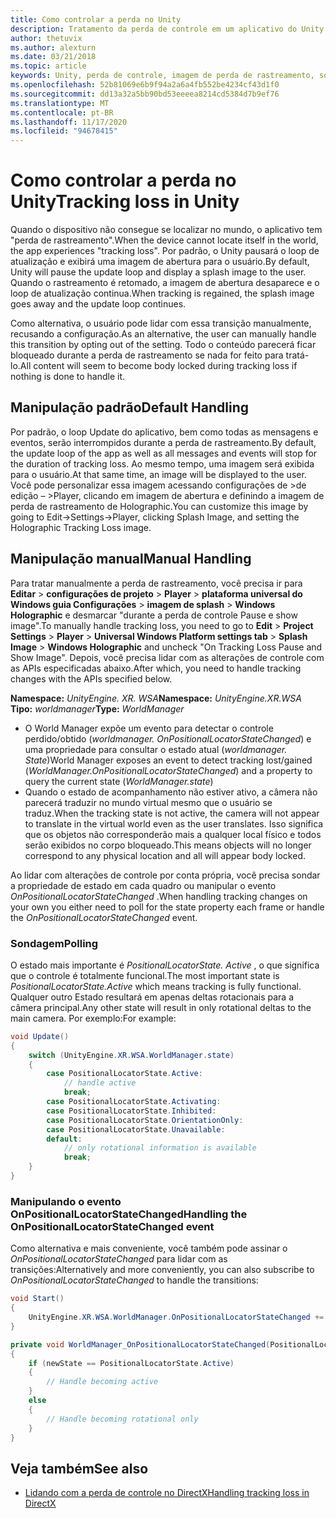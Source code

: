 ```yaml
---
title: Como controlar a perda no Unity
description: Tratamento da perda de controle em um aplicativo do Unity.
author: thetuvix
ms.author: alexturn
ms.date: 03/21/2018
ms.topic: article
keywords: Unity, perda de controle, imagem de perda de rastreamento, sondagem, headset de realidade misturada, headset de realidade mista do Windows, headset de realidade virtual
ms.openlocfilehash: 52b81069e6b9f94a2a6a4fb552be4234cf43d1f0
ms.sourcegitcommit: dd13a32a5bb90bd53eeeea8214cd5384d7b9ef76
ms.translationtype: MT
ms.contentlocale: pt-BR
ms.lasthandoff: 11/17/2020
ms.locfileid: "94678415"
---
```

# <a name="tracking-loss-in-unity"></a><span data-ttu-id="419ac-104">Como controlar a perda no Unity</span><span class="sxs-lookup"><span data-stu-id="419ac-104">Tracking loss in Unity</span></span>

<span data-ttu-id="419ac-105">Quando o dispositivo não consegue se localizar no mundo, o aplicativo tem "perda de rastreamento".</span><span class="sxs-lookup"><span data-stu-id="419ac-105">When the device cannot locate itself in the world, the app experiences "tracking loss".</span></span> <span data-ttu-id="419ac-106">Por padrão, o Unity pausará o loop de atualização e exibirá uma imagem de abertura para o usuário.</span><span class="sxs-lookup"><span data-stu-id="419ac-106">By default, Unity will pause the update loop and display a splash image to the user.</span></span> <span data-ttu-id="419ac-107">Quando o rastreamento é retomado, a imagem de abertura desaparece e o loop de atualização continua.</span><span class="sxs-lookup"><span data-stu-id="419ac-107">When tracking is regained, the splash image goes away and the update loop continues.</span></span>

<span data-ttu-id="419ac-108">Como alternativa, o usuário pode lidar com essa transição manualmente, recusando a configuração.</span><span class="sxs-lookup"><span data-stu-id="419ac-108">As an alternative, the user can manually handle this transition by opting out of the setting.</span></span> <span data-ttu-id="419ac-109">Todo o conteúdo parecerá ficar bloqueado durante a perda de rastreamento se nada for feito para tratá-lo.</span><span class="sxs-lookup"><span data-stu-id="419ac-109">All content will seem to become body locked during tracking loss if nothing is done to handle it.</span></span>

## <a name="default-handling"></a><span data-ttu-id="419ac-110">Manipulação padrão</span><span class="sxs-lookup"><span data-stu-id="419ac-110">Default Handling</span></span>

<span data-ttu-id="419ac-111">Por padrão, o loop Update do aplicativo, bem como todas as mensagens e eventos, serão interrompidos durante a perda de rastreamento.</span><span class="sxs-lookup"><span data-stu-id="419ac-111">By default, the update loop of the app as well as all messages and events will stop for the duration of tracking loss.</span></span> <span data-ttu-id="419ac-112">Ao mesmo tempo, uma imagem será exibida para o usuário.</span><span class="sxs-lookup"><span data-stu-id="419ac-112">At that same time, an image will be displayed to the user.</span></span> <span data-ttu-id="419ac-113">Você pode personalizar essa imagem acessando configurações de >de edição – >Player, clicando em imagem de abertura e definindo a imagem de perda de rastreamento de Holographic.</span><span class="sxs-lookup"><span data-stu-id="419ac-113">You can customize this image by going to Edit->Settings->Player, clicking Splash Image, and setting the Holographic Tracking Loss image.</span></span>

## <a name="manual-handling"></a><span data-ttu-id="419ac-114">Manipulação manual</span><span class="sxs-lookup"><span data-stu-id="419ac-114">Manual Handling</span></span>

<span data-ttu-id="419ac-115">Para tratar manualmente a perda de rastreamento, você precisa ir para **Editar**  >  **configurações de projeto**  >  **Player**  >  **plataforma universal do Windows guia Configurações**  >  **imagem de splash**  >  **Windows Holographic** e desmarcar "durante a perda de controle Pause e show image".</span><span class="sxs-lookup"><span data-stu-id="419ac-115">To manually handle tracking loss, you need to go to **Edit** > **Project Settings** > **Player** > **Universal Windows Platform settings tab** > **Splash Image** > **Windows Holographic** and uncheck "On Tracking Loss Pause and Show Image".</span></span> <span data-ttu-id="419ac-116">Depois, você precisa lidar com as alterações de controle com as APIs especificadas abaixo.</span><span class="sxs-lookup"><span data-stu-id="419ac-116">After which, you need to handle tracking changes with the APIs specified below.</span></span>

<span data-ttu-id="419ac-117">**Namespace:** *UnityEngine. XR. WSA*</span><span class="sxs-lookup"><span data-stu-id="419ac-117">**Namespace:** *UnityEngine.XR.WSA*</span></span><br>
<span data-ttu-id="419ac-118">**Tipo:** *worldmanager*</span><span class="sxs-lookup"><span data-stu-id="419ac-118">**Type:** *WorldManager*</span></span>

* <span data-ttu-id="419ac-119">O World Manager expõe um evento para detectar o controle perdido/obtido (*worldmanager. OnPositionalLocatorStateChanged*) e uma propriedade para consultar o estado atual (*worldmanager. State*)</span><span class="sxs-lookup"><span data-stu-id="419ac-119">World Manager exposes an event to detect tracking lost/gained (*WorldManager.OnPositionalLocatorStateChanged*) and a property to query the current state (*WorldManager.state*)</span></span>
* <span data-ttu-id="419ac-120">Quando o estado de acompanhamento não estiver ativo, a câmera não parecerá traduzir no mundo virtual mesmo que o usuário se traduz.</span><span class="sxs-lookup"><span data-stu-id="419ac-120">When the tracking state is not active, the camera will not appear to translate in the virtual world even as the user translates.</span></span> <span data-ttu-id="419ac-121">Isso significa que os objetos não corresponderão mais a qualquer local físico e todos serão exibidos no corpo bloqueado.</span><span class="sxs-lookup"><span data-stu-id="419ac-121">This means objects will no longer correspond to any physical location and all will appear body locked.</span></span>

<span data-ttu-id="419ac-122">Ao lidar com alterações de controle por conta própria, você precisa sondar a propriedade de estado em cada quadro ou manipular o evento *OnPositionalLocatorStateChanged* .</span><span class="sxs-lookup"><span data-stu-id="419ac-122">When handling tracking changes on your own you either need to poll for the state property each frame or handle the *OnPositionalLocatorStateChanged* event.</span></span>

### <a name="polling"></a><span data-ttu-id="419ac-123">Sondagem</span><span class="sxs-lookup"><span data-stu-id="419ac-123">Polling</span></span>

<span data-ttu-id="419ac-124">O estado mais importante é *PositionalLocatorState. Active* , o que significa que o controle é totalmente funcional.</span><span class="sxs-lookup"><span data-stu-id="419ac-124">The most important state is *PositionalLocatorState.Active* which means tracking is fully functional.</span></span> <span data-ttu-id="419ac-125">Qualquer outro Estado resultará em apenas deltas rotacionais para a câmera principal.</span><span class="sxs-lookup"><span data-stu-id="419ac-125">Any other state will result in only rotational deltas to the main camera.</span></span> <span data-ttu-id="419ac-126">Por exemplo:</span><span class="sxs-lookup"><span data-stu-id="419ac-126">For example:</span></span>

```cs
void Update()
{
    switch (UnityEngine.XR.WSA.WorldManager.state)
    {
        case PositionalLocatorState.Active:
            // handle active
            break;
        case PositionalLocatorState.Activating:
        case PositionalLocatorState.Inhibited:
        case PositionalLocatorState.OrientationOnly:
        case PositionalLocatorState.Unavailable:
        default:
            // only rotational information is available
            break;
    }
}
```

### <a name="handling-the-onpositionallocatorstatechanged-event"></a><span data-ttu-id="419ac-127">Manipulando o evento OnPositionalLocatorStateChanged</span><span class="sxs-lookup"><span data-stu-id="419ac-127">Handling the OnPositionalLocatorStateChanged event</span></span>

<span data-ttu-id="419ac-128">Como alternativa e mais conveniente, você também pode assinar o *OnPositionalLocatorStateChanged* para lidar com as transições:</span><span class="sxs-lookup"><span data-stu-id="419ac-128">Alternatively and more conveniently, you can also subscribe to *OnPositionalLocatorStateChanged* to handle the transitions:</span></span>

```cs
void Start()
{
    UnityEngine.XR.WSA.WorldManager.OnPositionalLocatorStateChanged += WorldManager_OnPositionalLocatorStateChanged;
}

private void WorldManager_OnPositionalLocatorStateChanged(PositionalLocatorState oldState, PositionalLocatorState newState)
{
    if (newState == PositionalLocatorState.Active)
    {
        // Handle becoming active
    }
    else
    {
        // Handle becoming rotational only
    }
}
```

## <a name="see-also"></a><span data-ttu-id="419ac-129">Veja também</span><span class="sxs-lookup"><span data-stu-id="419ac-129">See also</span></span>
* [<span data-ttu-id="419ac-130">Lidando com a perda de controle no DirectX</span><span class="sxs-lookup"><span data-stu-id="419ac-130">Handling tracking loss in DirectX</span></span>](../native/coordinate-systems-in-directx.md#handling-tracking-loss)
